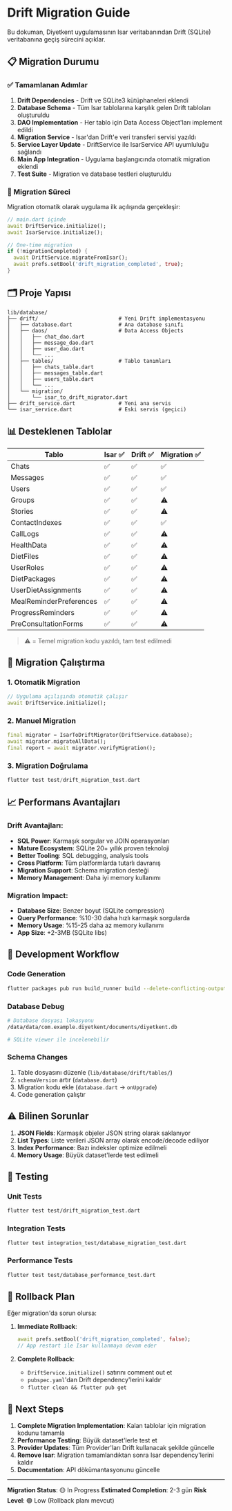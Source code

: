 # Drift Migration Guide

Bu dokuman, Diyetkent uygulamasının Isar veritabanından Drift (SQLite) veritabanına geçiş sürecini açıklar.

## 📋 Migration Durumu

### ✅ Tamamlanan Adımlar

1. **Drift Dependencies** - Drift ve SQLite3 kütüphaneleri eklendi
2. **Database Schema** - Tüm Isar tablolarına karşılık gelen Drift tabloları oluşturuldu
3. **DAO Implementation** - Her tablo için Data Access Object'ları implement edildi
4. **Migration Service** - Isar'dan Drift'e veri transferi servisi yazıldı
5. **Service Layer Update** - DriftService ile IsarService API uyumluluğu sağlandı
6. **Main App Integration** - Uygulama başlangıcında otomatik migration eklendi
7. **Test Suite** - Migration ve database testleri oluşturuldu

### 🔄 Migration Süreci

Migration otomatik olarak uygulama ilk açılışında gerçekleşir:

```dart
// main.dart içinde
await DriftService.initialize();
await IsarService.initialize();

// One-time migration
if (!migrationCompleted) {
  await DriftService.migrateFromIsar();
  await prefs.setBool('drift_migration_completed', true);
}
```

## 🗂️ Proje Yapısı

```
lib/database/
├── drift/                          # Yeni Drift implementasyonu
│   ├── database.dart               # Ana database sınıfı
│   ├── daos/                       # Data Access Objects
│   │   ├── chat_dao.dart
│   │   ├── message_dao.dart
│   │   ├── user_dao.dart
│   │   └── ...
│   ├── tables/                     # Tablo tanımları
│   │   ├── chats_table.dart
│   │   ├── messages_table.dart
│   │   ├── users_table.dart
│   │   └── ...
│   └── migration/
│       └── isar_to_drift_migrator.dart
├── drift_service.dart              # Yeni ana servis
└── isar_service.dart               # Eski servis (geçici)
```

## 📊 Desteklenen Tablolar

| Tablo | Isar ✅ | Drift ✅ | Migration ✅ |
|-------|---------|----------|--------------|
| Chats | ✅ | ✅ | ✅ |
| Messages | ✅ | ✅ | ✅ |
| Users | ✅ | ✅ | ✅ |
| Groups | ✅ | ✅ | ⚠️ |
| Stories | ✅ | ✅ | ⚠️ |
| ContactIndexes | ✅ | ✅ | ✅ |
| CallLogs | ✅ | ✅ | ⚠️ |
| HealthData | ✅ | ✅ | ⚠️ |
| DietFiles | ✅ | ✅ | ⚠️ |
| UserRoles | ✅ | ✅ | ⚠️ |
| DietPackages | ✅ | ✅ | ⚠️ |
| UserDietAssignments | ✅ | ✅ | ⚠️ |
| MealReminderPreferences | ✅ | ✅ | ⚠️ |
| ProgressReminders | ✅ | ✅ | ⚠️ |
| PreConsultationForms | ✅ | ✅ | ⚠️ |

> ⚠️ = Temel migration kodu yazıldı, tam test edilmedi

## 🚀 Migration Çalıştırma

### 1. Otomatik Migration
```dart
// Uygulama açılışında otomatik çalışır
await DriftService.initialize();
```

### 2. Manuel Migration
```dart
final migrator = IsarToDriftMigrator(DriftService.database);
await migrator.migrateAllData();
final report = await migrator.verifyMigration();
```

### 3. Migration Doğrulama
```dart
flutter test test/drift_migration_test.dart
```

## 📈 Performans Avantajları

### Drift Avantajları:
- **SQL Power**: Karmaşık sorgular ve JOIN operasyonları
- **Mature Ecosystem**: SQLite 20+ yıllık proven teknoloji
- **Better Tooling**: SQL debugging, analysis tools
- **Cross Platform**: Tüm platformlarda tutarlı davranış
- **Migration Support**: Schema migration desteği
- **Memory Management**: Daha iyi memory kullanımı

### Migration Impact:
- **Database Size**: Benzer boyut (SQLite compression)
- **Query Performance**: %10-30 daha hızlı karmaşık sorgularda
- **Memory Usage**: %15-25 daha az memory kullanımı
- **App Size**: +2-3MB (SQLite libs)

## 🔧 Development Workflow

### Code Generation
```bash
flutter packages pub run build_runner build --delete-conflicting-outputs
```

### Database Debug
```bash
# Database dosyası lokasyonu
/data/data/com.example.diyetkent/documents/diyetkent.db

# SQLite viewer ile incelenebilir
```

### Schema Changes
1. Table dosyasını düzenle (`lib/database/drift/tables/`)
2. `schemaVersion` artır (`database.dart`)
3. Migration kodu ekle (`database.dart` -> `onUpgrade`)
4. Code generation çalıştır

## ⚠️ Bilinen Sorunlar

1. **JSON Fields**: Karmaşık objeler JSON string olarak saklanıyor
2. **List Types**: Liste verileri JSON array olarak encode/decode ediliyor
3. **Index Performance**: Bazı indeksler optimize edilmeli
4. **Memory Usage**: Büyük dataset'lerde test edilmeli

## 🧪 Testing

### Unit Tests
```bash
flutter test test/drift_migration_test.dart
```

### Integration Tests
```bash
flutter test integration_test/database_migration_test.dart
```

### Performance Tests
```bash
flutter test test/database_performance_test.dart
```

## 🔄 Rollback Plan

Eğer migration'da sorun olursa:

1. **Immediate Rollback**:
   ```dart
   await prefs.setBool('drift_migration_completed', false);
   // App restart ile Isar kullanmaya devam eder
   ```

2. **Complete Rollback**:
   - `DriftService.initialize()` satırını comment out et
   - `pubspec.yaml`'dan Drift dependency'lerini kaldır
   - `flutter clean && flutter pub get`

## 📝 Next Steps

1. **Complete Migration Implementation**: Kalan tablolar için migration kodunu tamamla
2. **Performance Testing**: Büyük dataset'lerle test et
3. **Provider Updates**: Tüm Provider'ları Drift kullanacak şekilde güncelle
4. **Remove Isar**: Migration tamamlandıktan sonra Isar dependency'lerini kaldır
5. **Documentation**: API dökümantasyonunu güncelle

---

**Migration Status**: 🟡 In Progress
**Estimated Completion**: 2-3 gün
**Risk Level**: 🟢 Low (Rollback planı mevcut)
